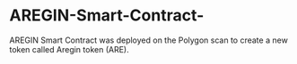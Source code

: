 # AREGIN-Smart-Contract-
AREGIN Smart Contract was deployed on the Polygon scan to create a new token called Aregin token (ARE). 
